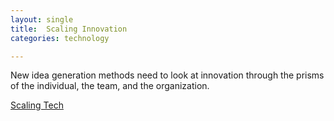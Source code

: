 ```yaml
---
layout: single
title:  Scaling Innovation
categories: technology

---
```

New idea generation methods need to look at innovation through the prisms of the individual, the team, and the organization. 


[Scaling Tech](https://podcasts.apple.com/gb/podcast/scaling-innovation-at-etsy-with-matt-holford/id1682511313?i=1000621483058)